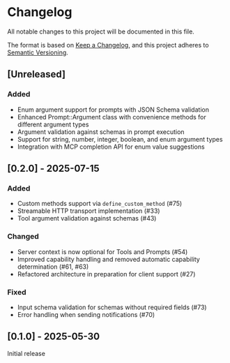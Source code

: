 # Changelog

All notable changes to this project will be documented in this file.

The format is based on [Keep a Changelog](https://keepachangelog.com/en/1.1.0/),
and this project adheres to [Semantic Versioning](https://semver.org/spec/v2.0.0.html).

## [Unreleased]

### Added

- Enum argument support for prompts with JSON Schema validation
- Enhanced Prompt::Argument class with convenience methods for different argument types
- Argument validation against schemas in prompt execution
- Support for string, number, integer, boolean, and enum argument types
- Integration with MCP completion API for enum value suggestions

## [0.2.0] - 2025-07-15

### Added

- Custom methods support via `define_custom_method` (#75)
- Streamable HTTP transport implementation (#33)
- Tool argument validation against schemas (#43)

### Changed

- Server context is now optional for Tools and Prompts (#54)
- Improved capability handling and removed automatic capability determination (#61, #63)
- Refactored architecture in preparation for client support (#27)

### Fixed

- Input schema validation for schemas without required fields (#73)
- Error handling when sending notifications (#70)

## [0.1.0] - 2025-05-30

Initial release
